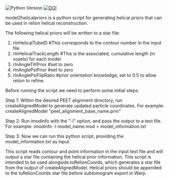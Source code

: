 ![Python Version](https://img.shields.io/badge/python-3.6%2B-blue)
[![DOI](https://img.shields.io/badge/DOI-10.1038%2Fs41586--024--07680--x-blue)](https://doi.org/10.1038/s41586-024-07680-x)

model2helicalpriors is a python script for generating helical priors that can be used in relion helical reconstruction. 

The following helical priors will be written to a star file:

1. rlnHelicalTubeID #This corresponds to the contour number in the input file
2. rlnHelicalTrackLength #This is the associated, cumulative length (in voxels) for each model
3. rlnAngleTiltPrior #set to zero
4. rlnAnglePsiPrior #set to zero
5. rlnAnglePsiFlipRatio #prior orientation knowledge, set to 0.5 to allow relion to refine.

Before running the script we need to perform some initial steps.

Step 1: Within the desired PEET alignment directory, run createAlignedModel to generate updated particle coordinates.
For example: createAlignedModel "peet_alignment_base_name.prm"

Step 2: Run imodinfo with the "-l" option, and pass the output to a text file.
For example: imodinfo -l model_name.mod > model_information.txt

Step 3: Now we can run this python script, providing the model_information.txt as input.

This script reads contour and point information in the input text file and will output a star file containing the helical prior information.
This script is intended to be used alongside toRelionCoords, which generates a star file from the output of createAlignedModel.
Helical priors should be appended to the toRelionCoords star file before subtomogram export in Warp.
